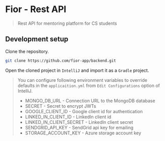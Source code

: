 # Fior - Rest API
> Rest API for mentoring platform for CS students

## Development setup

Clone the repository.

```sh
git clone https://github.com/fior-app/backend.git
```

Open the cloned project in ```IntelliJ``` and import it as a ```Gradle``` project.

> You can configure following environment variables to override defaults in the
> ```applicaition.yml``` from ```Edit Configurations``` option of IntelliJ.
>
> * MONGO_DB_URL - Connection URL to the MongoDB database
> * SECRET - Secret to encrypt JWTs
> * GOOGLE_CLIENT_ID - Google client id for authentication
> * LINKED_IN_CLIENT_ID - LinkedIn client id
> * LINKED_IN_CLIENT_SECRET - LinkedIn client secret
> * SENDGRID_API_KEY - SendGrid api key for emailing
> * STORAGE_ACCOUNT_KEY - Azure storage account key


